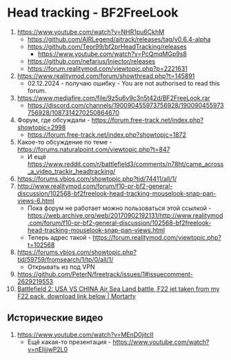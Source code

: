 # Head tracking - BF2FreeLook
1. https://www.youtube.com/watch?v=NHR1pu6CkhM
   - https://github.com/AIRLegend/aitrack/releases/tag/v0.6.4-alpha
   - https://github.com/Teor99/bf2prHeadTracking/releases
      - https://www.youtube.com/watch?v=PcQmqMGp9s8
   - https://github.com/nefarius/Injector/releases
   - https://forum.realitymod.com/viewtopic.php?p=2221631
2. https://www.realitymod.com/forum/showthread.php?t=145891
   - 02.12.2024 - получаю ошибку - You are not authorised to read this forum.
3. https://www.mediafire.com/file/9z5u6v9c3n5t42d/BF2FreeLook.rar
   - https://discord.com/channels/190090455973756928/190090455973756928/1087314270250864670
4. Форум, где обсуждали - https://forum.free-track.net/index.php?showtopic=2998
    + https://forum.free-track.net/index.php?showtopic=1872
5. Какое-то обсуждение по теме - https://forums.naturalpoint.com/viewtopic.php?t=847
    - И ещё https://www.reddit.com/r/battlefield3/comments/n78ht/came_across_a_video_trackir_headtracking/
6. https://forums.vbios.com/showtopic.php?tid/74411/all/1/
7. http://www.realitymod.com/forum/f10-pr-bf2-general-discussion/102568-bf2freelook-head-tracking-mouselook-snap-pan-views-6.html
   - Пока форум не работает можно пользоваться этой ссылкой - https://web.archive.org/web/20170902192131/http://www.realitymod.com/forum/f10-pr-bf2-general-discussion/102568-bf2freelook-head-tracking-mouselook-snap-pan-views.html
   - Теперь адрес такой - https://forum.realitymod.com/viewtopic.php?t=102568
9. https://forums.vbios.com/showtopic.php?tid/59759/fromsearch/1/tp/0/all/1/
   - Открывать из под VPN
10. https://github.com/PeterN/freetrack/issues/1#issuecomment-2629219553
11. [Battlefield 2: USA VS CHINA Air Sea Land battle, F22 jet taken from my F22 pack, download link below | Mortarty](https://www.youtube.com/watch?v=z-frfxlTUkU)

## Исторические видео
1. https://www.youtube.com/watch?v=MEnD0jitcII
    - Ещё какая-то презентация - https://www.youtube.com/watch?v=nElijjwP2L0
